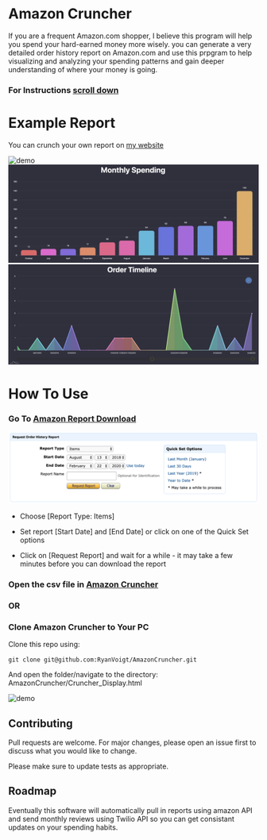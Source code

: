 # Amazon Cruncher
If you are a frequent Amazon.com shopper, I believe this program will help you spend your hard-earned money more wisely. you can generate a very detailed order history report on Amazon.com and use this prpgram to help visualizing and analyzing your spending patterns and gain deeper understanding of where your money is going.

### For **Instructions** [scroll down](#how-to-use)

# Example Report
You can crunch your own report on [my website](https://ryanvoigt.github.io/)

![demo](CruncherPhotos/CrunchWheel.gif)
![report](CruncherPhotos/CrunchPlot1.png)
![report](CruncherPhotos/CrunchPlot2.png)

# How To Use
### Go To [Amazon Report Download](https://www.amazon.com/gp/b2b/reports?ref_=ya_d_l_order_reports&)
![report](CruncherPhotos/report.png)

- Choose [Report Type: Items]

- Set report [Start Date] and [End Date] or click on one of the Quick Set options

- Click on [Request Report] and wait for a while - it may take a few minutes before you can download the report

### Open the csv file in [Amazon Cruncher](https://ryanvoigt.github.io/)

### OR

### Clone Amazon Cruncher to Your PC

Clone this repo using:
```
git clone git@github.com:RyanVoigt/AmazonCruncher.git
```
And open the folder/navigate to the directory: AmazonCruncher/Cruncher_Display.html

![demo](CruncherPhotos/Crunch.gif)

## Contributing
Pull requests are welcome. For major changes, please open an issue first to discuss what you would like to change.

Please make sure to update tests as appropriate.

## Roadmap
Eventually this software will automatically pull in reports using amazon API and send monthly reviews using Twilio  API so you can get consistant updates on your spending habits.
